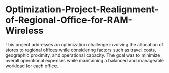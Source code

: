 # Optimization-Project-Realignment-of-Regional-Office-for-RAM-Wireless

This project addresses an optimization challenge involving the allocation of stores to regional offices while considering factors such as travel costs, geographic proximity, and operational capacity. The goal was to minimize overall operational expenses while maintaining a balanced and manageable workload for each office.
